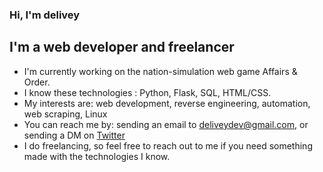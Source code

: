 ### Hi, I'm delivey

## I'm a web developer and freelancer
* I'm currently working on the nation-simulation web game Affairs & Order.
* I know these technologies : Python, Flask, SQL, HTML/CSS.
* My interests are: web development, reverse engineering, automation, web scraping, Linux
* You can reach me by: sending an email to deliveydev@gmail.com, or sending a DM on [Twitter](https://twitter.com/delivey2)
* I do freelancing, so feel free to reach out to me if you need something made with the technologies I know.

<!--
**delivey/delivey** is a ✨ _special_ ✨ repository because its `README.md` (this file) appears on your GitHub profile.
README based on: https://github.com/crhenr/crhenr/blob/master/README.md
